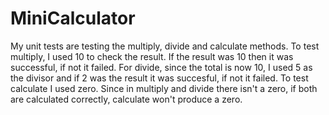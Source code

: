 # MiniCalculator
My unit tests are testing the multiply, divide and calculate methods. To test multiply, I used 10 to check the result.
If the result was 10 then it was successful, if not it failed. For divide, since the total is now 10, I used 5 as 
the divisor and if 2 was the result it was succesful, if not it failed. To test calculate I used zero. Since in multiply 
and divide there isn't a zero, if both are calculated correctly, calculate won't produce a zero. 
